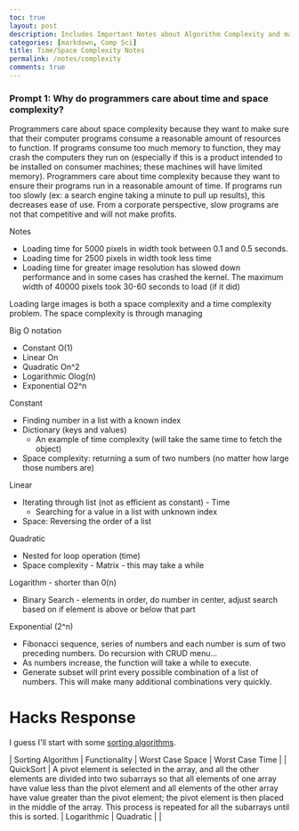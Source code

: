 ```yaml
---
toc: true
layout: post
description: Includes Important Notes about Algorithm Complexity and managing high volumes of complexity
categories: [markdown, Comp Sci]
title: Time/Space Complexity Notes
permalink: /notes/complexity
comments: true
---
```



### Prompt 1: Why do programmers care about time and space complexity?

Programmers care about space complexity because they want to make sure that their computer programs consume a reasonable amount of resources to function. If programs consume too much memory to function, they may crash the computers they run on (especially if this is a product intended to be installed on consumer machines; these machines will have limited memory). Programmers care about time complexity because they want to ensure their programs run in a reasonable amount of time. If programs run too slowly (ex: a search engine taking a minute to pull up results), this decreases ease of use. From a corporate perspective, slow programs are not that competitive and will not make profits.


Notes
- Loading time for 5000 pixels in width took between 0.1 and 0.5 seconds.
- Loading time for 2500 pixels in width took less time
- Loading time for greater image resolution has slowed down performance and in some cases has crashed the kernel. The maximum width of 40000 pixels took 30-60 seconds to load (if it did)

Loading large images is both a space complexity and a time complexity problem. The space complexity is through managing

Big O notation

- Constant O(1)
- Linear On
- Quadratic On^2
- Logarithmic Olog(n)
- Exponential O2^n


Constant
- Finding number in a list with a known index
- Dictionary (keys and values)
  - An example of time complexity (will take the same time to fetch the object)
- Space complexity: returning a sum of two numbers (no matter how large those numbers are)

Linear
- Iterating through list (not as efficient as constant) - Time
  - Searching for a value in a list with unknown index
- Space: Reversing the order of a list

Quadratic
- Nested for loop operation (time)
- Space complexity - Matrix - this may take a while

Logarithm - shorter than 0(n)
- Binary Search - elements in order, do number in center, adjust search based on if element is above or below that part

Exponential (2^n)
- Fibonacci sequence, series of numbers and each number is sum of two preceding numbers. Do recursion with CRUD menu...
- As numbers increase, the function will take a while to execute.
- Generate subset will print every possible combination of a list of numbers. This will make many additional combinations very quickly. 

# Hacks Response

I guess I'll start with some [sorting algorithms](https://www.bigocheatsheet.com/).

| Sorting Algorithm | Functionality | Worst Case Space | Worst Case Time |
| QuickSort | A pivot element is selected in the array, and all the other elements are divided into two subarrays so that all elements of one array have value less than the pivot element and all elements of the other array have value greater than the pivot element; the pivot element is then placed in the middle of the array. This process is repeated for all the subarrays until this is sorted. | Logarithmic | Quadratic |
| 
